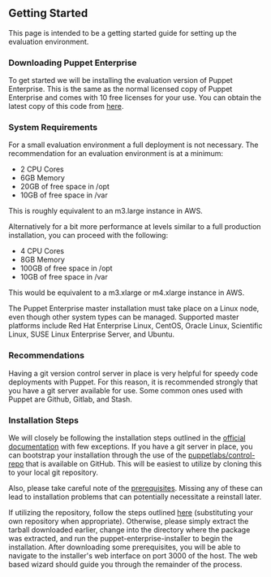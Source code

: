 ## Getting Started

This page is intended to be a getting started guide for setting up the evaluation environment.


### Downloading Puppet Enterprise

To get started we will be installing the evaluation version of Puppet Enterprise. This is the same as the normal licensed copy of Puppet Enterprise and comes with 10 free licenses for your use. You can obtain the latest copy of this code from [here](https://puppetlabs.com/download-puppet-enterprise).

### System Requirements

For a small evaluation environment a full deployment is not necessary. The recommendation for an evaluation environment is at a minimum:
- 2 CPU Cores
- 6GB Memory
- 20GB of free space in /opt
- 10GB of free space in /var

This is roughly equivalent to an m3.large instance in AWS.

Alternatively for a bit more performance at levels similar to a full production installation, you can proceed with the following:
- 4 CPU Cores
- 8GB Memory
- 100GB of free space in /opt
- 10GB of free space in /var

This would be equivalent to a m3.xlarge or m4.xlarge instance in AWS.

The Puppet Enterprise master installation must take place on a Linux node, even though other system types can be managed. Supported master platforms include Red Hat Enterprise Linux, CentOS, Oracle Linux, Scientific Linux, SUSE Linux Enterprise Server, and Ubuntu.

### Recommendations

Having a git version control server in place is very helpful for speedy code deployments with Puppet. For this reason, it is recommended strongly that you have a git server available for use. Some common ones used with Puppet are Github, Gitlab, and Stash.

### Installation Steps

We will closely be following the installation steps outlined in the [official documentation](http://docs.puppetlabs.com/pe/latest/install_pe_mono.html#installing-puppet-enterprise:-monolithic) with few exceptions. If you have a git server in place, you can bootstrap your installation through the use of the [puppetlabs/control-repo](https://github.com/puppetlabs/control-repo) that is available on GitHub. This will be easiest to utilize by cloning this to your local git repository.

Also, please take careful note of the [prerequisites](http://docs.puppetlabs.com/pe/latest/install_pe_mono.html#general-prerequisites-and-notes). Missing any of these can lead to installation problems that can potentially necessitate a reinstall later.

If utilizing the repository, follow the steps outlined [here](https://github.com/puppetlabs/control-repo#how-to-set-it-all-up) (substituting your own repository when appropriate). Otherwise, please simply extract the tarball downloaded earlier, change into the directory where the package was extracted, and run the puppet-enterprise-installer to begin the installation. After downloading some prerequisites, you will be able to navigate to the installer's web interface on port 3000 of the host. The web based wizard should guide you through the remainder of the process.
